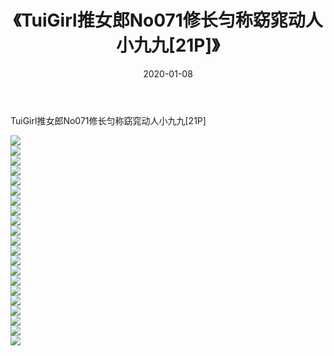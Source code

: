 ﻿---
layout: post
title:  《TuiGirl推女郎No071修长匀称窈窕动人小九九[21P]》
date:   2020-01-08
img: http://imgx.orgx.ga/漏D/2020/TuiGirl推女郎No071修长匀称窈窕动人小九九[21P]/000.jpg
categories: [美女, 清纯, 唯美]
---

TuiGirl推女郎No071修长匀称窈窕动人小九九[21P]

  ![](http://imgx.orgx.ga/漏D/2020/TuiGirl推女郎No071修长匀称窈窕动人小九九[21P]/001.jpg) <br> ![](http://imgx.orgx.ga/漏D/2020/TuiGirl推女郎No071修长匀称窈窕动人小九九[21P]/002.jpg) <br> ![](http://imgx.orgx.ga/漏D/2020/TuiGirl推女郎No071修长匀称窈窕动人小九九[21P]/003.jpg) <br> ![](http://imgx.orgx.ga/漏D/2020/TuiGirl推女郎No071修长匀称窈窕动人小九九[21P]/004.jpg) <br> ![](http://imgx.orgx.ga/漏D/2020/TuiGirl推女郎No071修长匀称窈窕动人小九九[21P]/005.jpg) <br> ![](http://imgx.orgx.ga/漏D/2020/TuiGirl推女郎No071修长匀称窈窕动人小九九[21P]/006.jpg) <br> ![](http://imgx.orgx.ga/漏D/2020/TuiGirl推女郎No071修长匀称窈窕动人小九九[21P]/007.jpg) <br> ![](http://imgx.orgx.ga/漏D/2020/TuiGirl推女郎No071修长匀称窈窕动人小九九[21P]/008.jpg) <br> ![](http://imgx.orgx.ga/漏D/2020/TuiGirl推女郎No071修长匀称窈窕动人小九九[21P]/009.jpg) <br> ![](http://imgx.orgx.ga/漏D/2020/TuiGirl推女郎No071修长匀称窈窕动人小九九[21P]/010.jpg) <br> ![](http://imgx.orgx.ga/漏D/2020/TuiGirl推女郎No071修长匀称窈窕动人小九九[21P]/011.jpg) <br> ![](http://imgx.orgx.ga/漏D/2020/TuiGirl推女郎No071修长匀称窈窕动人小九九[21P]/012.jpg) <br> ![](http://imgx.orgx.ga/漏D/2020/TuiGirl推女郎No071修长匀称窈窕动人小九九[21P]/013.jpg) <br> ![](http://imgx.orgx.ga/漏D/2020/TuiGirl推女郎No071修长匀称窈窕动人小九九[21P]/014.jpg) <br> ![](http://imgx.orgx.ga/漏D/2020/TuiGirl推女郎No071修长匀称窈窕动人小九九[21P]/015.jpg) <br> ![](http://imgx.orgx.ga/漏D/2020/TuiGirl推女郎No071修长匀称窈窕动人小九九[21P]/016.jpg) <br> ![](http://imgx.orgx.ga/漏D/2020/TuiGirl推女郎No071修长匀称窈窕动人小九九[21P]/017.jpg) <br> ![](http://imgx.orgx.ga/漏D/2020/TuiGirl推女郎No071修长匀称窈窕动人小九九[21P]/018.jpg) <br> ![](http://imgx.orgx.ga/漏D/2020/TuiGirl推女郎No071修长匀称窈窕动人小九九[21P]/019.jpg) <br> ![](http://imgx.orgx.ga/漏D/2020/TuiGirl推女郎No071修长匀称窈窕动人小九九[21P]/020.jpg) <br> ![](http://imgx.orgx.ga/漏D/2020/TuiGirl推女郎No071修长匀称窈窕动人小九九[21P]/021.jpg) <br>
